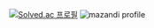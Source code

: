 [![Solved.ac 프로필](http://mazassumnida.wtf/api/v2/generate_badge?boj=chleee)](https://solved.ac/chleee)
![mazandi profile](http://mazandi.herokuapp.com/api?handle=chleee&theme=warm)

<!--
**Moongss/Moongss** is a ✨ _special_ ✨ repository because its `README.md` (this file) appears on your GitHub profile.

Here are some ideas to get you started:

- 🔭 I’m currently working on ...
- 🌱 I’m currently learning ...
- 👯 I’m looking to collaborate on ...
- 🤔 I’m looking for help with ...
- 💬 Ask me about ...
- 📫 How to reach me: ...
- 😄 Pronouns: ...
- ⚡ Fun fact: ...
-->
